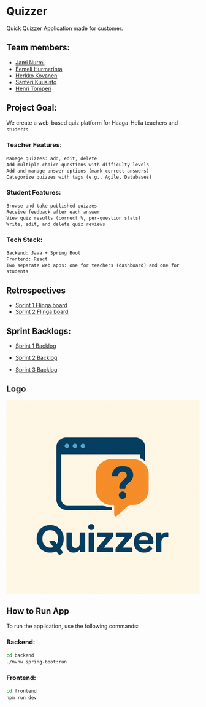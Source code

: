 # Quizzer

Quick Quizzer Application made for customer.

## Team members:

- [Jami Nurmi](https://github.com/JamiNurmi)
- [Eemeli Hurmerinta](https://github.com/DooMi42)
- [Herkko Kovanen](https://github.com/Gigaheku)
- [Santeri Kuusisto](https://github.com/Santeri67)
- [Henri Tomperi](https://github.com/t0mperi)

## Project Goal:

We create a web-based quiz platform for Haaga-Helia teachers and students.

### Teacher Features:

    Manage quizzes: add, edit, delete
    Add multiple-choice questions with difficulty levels
    Add and manage answer options (mark correct answers)
    Categorize quizzes with tags (e.g., Agile, Databases)

### Student Features:

    Browse and take published quizzes
    Receive feedback after each answer
    View quiz results (correct %, per-question stats)
    Write, edit, and delete quiz reviews

### Tech Stack:

    Backend: Java + Spring Boot
    Frontend: React
    Two separate web apps: one for teachers (dashboard) and one for students

## Retrospectives

- [Sprint 1 Flinga board](https://edu.flinga.fi/s/EDNHYTF)
- [Sprint 2 Flinga board](https://edu.flinga.fi/s/EK7XZFV)
  
## Sprint Backlogs:

- [Sprint 1 Backlog](https://github.com/orgs/Qbit-Labs-Ltd/projects/1/views/1)

- [Sprint 2 Backlog](https://github.com/orgs/Qbit-Labs-Ltd/projects/3/views/1)
  
- [Sprint 3 Backlog](https://github.com/orgs/Qbit-Labs-Ltd/projects/6/views/1)

## Logo

![App Logo](/applogo.png "App logo")

## How to Run App

To run the application, use the following commands:

### Backend:
```bash
cd backend
./mvnw spring-boot:run
```

### Frontend:
```bash
cd frontend
npm run dev
```
